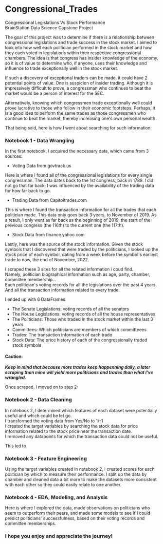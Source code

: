 # Congressional_Trades
Congressional Legislations Vs Stock Performance  
BrainStation Data Science Capstone Project

The goal of this project was to determine if there is a relationship between congressional legislations and trade success in the stock market. I aimed to look into how well each politician performed in the stock market and how they each voted in legislations within their respective congressional chambers. The idea is that congress has insider knowledge of the economy, so it is of value to determine who, if anyone, uses their knowledge and influence to trade exceptionally well in the stock market. 

If such a discovery of exceptional traders can be made, it could have 2 potential points of value. One is suspicion of insider trading. Although it is impressively difficult to prove, a congressman who continues to beat the market would be a person of interest for the SEC.

Alternatively, knowing which congressmen trade exceptionally well could prove lucrative to those who follow in their economic footsteps. Perhaps, it is a good idea to perform the same trades as those congressmen who continue to beat the market, thereby increasing one's own personal wealth.

That being said, here is how I went about searching for such information:

### Notebook 1 - Data Wrangling

In the first notebook, I acquired the necessary data, which came from 3 sources:

- Voting Data from govtrack.us

Here is where I found all of the congressional legislations for every single congressman.
The data dates back to the 1st congress, back in 1789. I did not go that far back. I was influenced by the availability of the trading data for how far back to go.

- Trading Data from Capitoltrades.com

This is where I found the transaction information for all the trades that each politician made. This data only goes back 3 years, to November of 2019. As a result, I only went as far back as the beginning of 2019, the start of the previous congress (the 116th) to the current one (the 117th).

- Stock Data from finance.yahoo.com

Lastly, here was the source of the stock information. Given the stock symbols that I discovered that were traded by the politicians, I looked up the stock price of each symbol, dating from a week before the symbol's earliest trade to now, the end of November, 2022.

I scraped these 3 sites for all the related information i coud find.  
Namely, politician biographical information such as age, party, chamber, committee membership...   
Each politician's voting records for all the legislations over the past 4 years.  
And all the transaction information related to every trade.

I ended up with 6 DataFrames:

- The Senate Legislations: voting records of all the senators
- The House Legislations: voting records of all the house representatives
- The Politicians: Those who traded in the stock market within the last 3 years
- Committees: Which politicians are members of which committeees
- Trades: The transaction information of each trade
- Stock Data: The price history of each of the congressionally traded stock symbols

#### Caution:

***Keep in mind that because more trades keep happenning daily, a later scraping than mine will yield more politicians and trades than what I've wrangled.***

Once scraped, I moved on to step 2:

### Notebook 2 - Data Cleaning

In notebook 2, I determined which features of each dataset were potentially useful and which could be let go.  
I transformed the voting data from Yes/No to 1/-1  
I created the target variables by searching the stock data for price information related to the stock price near the transaction date.  
I removed any datapoints for which the transaction data could not be useful.

This led to 

### Notebook 3 - Feature Engineering

Using the target variables created in notebook 2, I created scores for each politician by which to measure their performance. I split up the data by chamber and cleaned data a bit more to make the datasets more consistent with each other so they could easily relate to one another.

### Notebook 4 - EDA, Modeling, and Analysis

Here is where I explored the data, made observations on politicians who seem to outperform their peers, and made some models to see if I could predict politicians' successfulness, based on their voting records and committee memberships.

### I hope you enjoy and appreciate the journey!

